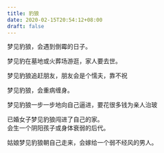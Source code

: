```yaml
---
title: 豹狼
date: 2020-02-15T20:54:12+08:00
draft: false
---
```


梦见豹狼，会遇到倒霉的日子。<br>



梦见豹在墓地或火葬场游逛，家人要去世。<br>



梦见豹狼追赶朋友，朋友会是个懦夫，靠不祝


梦见豹狼，会重病缠身。<br>



梦见豹狼一步一步地向自己逼进，要花很多钱为亲人治玻


已婚女子梦见豹狼闯进了自己的家。<br>
会生一个阴阳孩子或身体衰弱的后代。<br>



姑娘梦见豹狼朝自己走来，会嫁给一个弱不经风的男人。<br>
